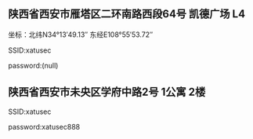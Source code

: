 ## 陕西省西安市雁塔区二环南路西段64号 凯德广场 L4

坐标：北纬N34°13′49.13″ 东经E108°55′53.72″

SSID:xatusec

password:(null)

## 陕西省西安市未央区学府中路2号 1公寓 2楼


SSID:xatusec

password:xatusec888
